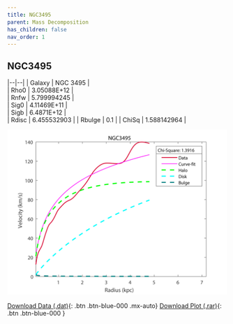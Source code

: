 ```yaml
---
title: NGC3495
parent: Mass Decomposition
has_children: false
nav_order: 1
---
```


## NGC3495

|--|--|
| Galaxy | NGC 3495	 |	
| Rho0   |	3.05088E+12		 |       
| Rnfw   | 	5.799994245		 |	
| Sig0   | 4.11469E+11			 |	
| Sigb   | 6.4871E+12			|     
| Rdisc  | 6.455532903	 |
| Rbulge | 	0.1			|
| ChiSq  |  1.588142964 |

![](/assets/plot/NGC3495.jpg)

[Download Data (.dat)](https://raw.githubusercontent.com/adhitya-spas/Database/gh-pages/assets/data/NGC3495.dat){: .btn .btn-blue-000 .mx-auto}
[Download Plot (.rar)](https://github.com/adhitya-spas/Database/blob/gh-pages/assets/plot/NGC3495.rar?raw=true){: .btn .btn-blue-000 }
